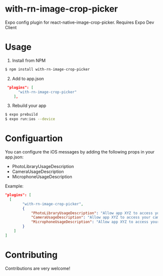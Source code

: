 # with-rn-image-crop-picker

Expo config plugin for react-native-image-crop-picker.
Requires Expo Dev Client

# Usage

1. Install from NPM

```sh
$ npm install with-rn-image-crop-picker
```

2. Add to app.json

```json
 "plugins": [
      "with-rn-image-crop-picker"
    ],
```

3. Rebuild your app

```sh
$ expo prebuild
$ expo run:ios --device
```

# Configuartion

You can configure the iOS messages by adding the following props in your app.json:

- PhotoLibraryUsageDescription
- CameraUsageDescription
- MicrophoneUsageDescription

Example:
```json
"plugins": [
  [
		"with-rn-image-crop-picker",
		{
			"PhotoLibraryUsageDescription": "Allow app XYZ to access your photos",
			"CameraUsageDescription": "Allow app XYZ to access your camera",
			"MicrophoneUsageDescription": "Allow app XYZ to access your microphone"
		}
	]
]
```

# Contributing

Contributions are very welcome!
